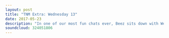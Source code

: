 ```yaml
---
layout: post
title: "TNM Extra: Wednesday 13"
date: 2017-05-23
description: "In one of our most fun chats ever, Beez sits down with Wednesday 13 to discuss his new album, Condolences, there's chats on conspiracy theories, Star Wars, a disagreement on Get Out, the past, present and future of The Murderdolls, the state of rebellion in rock and roll in 2017 and the power of longevity through authenticity. Fang bang, motherfuckers!"
soundcloud: 324051806
---
```

